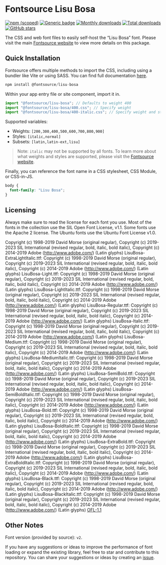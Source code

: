 # Fontsource Lisu Bosa

[![npm (scoped)](https://img.shields.io/npm/v/@fontsource/lisu-bosa?color=brightgreen)](https://www.npmjs.com/package/@fontsource/lisu-bosa) [![Generic badge](https://img.shields.io/badge/fontsource-passing-brightgreen)](https://github.com/fontsource/fontsource) [![Monthly downloads](https://badgen.net/npm/dm/@fontsource/lisu-bosa)](https://github.com/fontsource/fontsource) [![Total downloads](https://badgen.net/npm/dt/@fontsource/lisu-bosa)](https://github.com/fontsource/fontsource) [![GitHub stars](https://img.shields.io/github/stars/fontsource/fontsource.svg?style=social&label=Star)](https://github.com/fontsource/fontsource/stargazers)

The CSS and web font files to easily self-host the “Lisu Bosa” font. Please visit the main [Fontsource website](https://fontsource.org/fonts/lisu-bosa) to view more details on this package.

## Quick Installation

Fontsource offers multiple methods to import the CSS, including using a bundler like Vite or using SASS. You can find full documentation [here](https://fontsource.org/docs/getting-started/introduction).

```javascript
npm install @fontsource/lisu-bosa
```

Within your app entry file or site component, import it in.

```javascript
import "@fontsource/lisu-bosa"; // Defaults to weight 400
import "@fontsource/lisu-bosa/400.css"; // Specify weight
import "@fontsource/lisu-bosa/400-italic.css"; // Specify weight and style
```

Supported variables:
- Weights: `[200,300,400,500,600,700,800,900]`
- Styles: `[italic,normal]`
- Subsets: `[latin,latin-ext,lisu]`

> Note: `italic` may not be supported by all fonts. To learn more about what weights and styles are supported, please visit the [Fontsource website](https://fontsource.org/fonts/lisu-bosa).

Finally, you can reference the font name in a CSS stylesheet, CSS Module, or CSS-in-JS.

```css
body {
  font-family: "Lisu Bosa";
}
```

## Licensing
Always make sure to read the license for each font you use. Most of the fonts in the collection use the SIL Open Font License, v1.1. Some fonts use the Apache 2 license. The Ubuntu fonts use the Ubuntu Font License v1.0.

Copyright (c) 1998-2019 David Morse (original regular), Copyright (c) 2019-2023 SIL International (revised regular, bold, italic, bold italic), Copyright (c) 2014-2019 Adobe (http://www.adobe.com/) (Latin glyphs) LisuBosa-ExtraLightItalic.ttf: Copyright (c) 1998-2019 David Morse (original regular), Copyright (c) 2019-2023 SIL International (revised regular, bold, italic, bold italic), Copyright (c) 2014-2019 Adobe (http://www.adobe.com/) (Latin glyphs) LisuBosa-Light.ttf: Copyright (c) 1998-2019 David Morse (original regular), Copyright (c) 2019-2023 SIL International (revised regular, bold, italic, bold italic), Copyright (c) 2014-2019 Adobe (http://www.adobe.com/) (Latin glyphs) LisuBosa-LightItalic.ttf: Copyright (c) 1998-2019 David Morse (original regular), Copyright (c) 2019-2023 SIL International (revised regular, bold, italic, bold italic), Copyright (c) 2014-2019 Adobe (http://www.adobe.com/) (Latin glyphs) LisuBosa-Regular.ttf: Copyright (c) 1998-2019 David Morse (original regular), Copyright (c) 2019-2023 SIL International (revised regular, bold, italic, bold italic), Copyright (c) 2014-2019 Adobe (http://www.adobe.com/) (Latin glyphs) LisuBosa-Italic.ttf: Copyright (c) 1998-2019 David Morse (original regular), Copyright (c) 2019-2023 SIL International (revised regular, bold, italic, bold italic), Copyright (c) 2014-2019 Adobe (http://www.adobe.com/) (Latin glyphs) LisuBosa-Medium.ttf: Copyright (c) 1998-2019 David Morse (original regular), Copyright (c) 2019-2023 SIL International (revised regular, bold, italic, bold italic), Copyright (c) 2014-2019 Adobe (http://www.adobe.com/) (Latin glyphs) LisuBosa-MediumItalic.ttf: Copyright (c) 1998-2019 David Morse (original regular), Copyright (c) 2019-2023 SIL International (revised regular, bold, italic, bold italic), Copyright (c) 2014-2019 Adobe (http://www.adobe.com/) (Latin glyphs) LisuBosa-SemiBold.ttf: Copyright (c) 1998-2019 David Morse (original regular), Copyright (c) 2019-2023 SIL International (revised regular, bold, italic, bold italic), Copyright (c) 2014-2019 Adobe (http://www.adobe.com/) (Latin glyphs) LisuBosa-SemiBoldItalic.ttf: Copyright (c) 1998-2019 David Morse (original regular), Copyright (c) 2019-2023 SIL International (revised regular, bold, italic, bold italic), Copyright (c) 2014-2019 Adobe (http://www.adobe.com/) (Latin glyphs) LisuBosa-Bold.ttf: Copyright (c) 1998-2019 David Morse (original regular), Copyright (c) 2019-2023 SIL International (revised regular, bold, italic, bold italic), Copyright (c) 2014-2019 Adobe (http://www.adobe.com/) (Latin glyphs) LisuBosa-BoldItalic.ttf: Copyright (c) 1998-2019 David Morse (original regular), Copyright (c) 2019-2023 SIL International (revised regular, bold, italic, bold italic), Copyright (c) 2014-2019 Adobe (http://www.adobe.com/) (Latin glyphs) LisuBosa-ExtraBold.ttf: Copyright (c) 1998-2019 David Morse (original regular), Copyright (c) 2019-2023 SIL International (revised regular, bold, italic, bold italic), Copyright (c) 2014-2019 Adobe (http://www.adobe.com/) (Latin glyphs) LisuBosa-ExtraBoldItalic.ttf: Copyright (c) 1998-2019 David Morse (original regular), Copyright (c) 2019-2023 SIL International (revised regular, bold, italic, bold italic), Copyright (c) 2014-2019 Adobe (http://www.adobe.com/) (Latin glyphs) LisuBosa-Black.ttf: Copyright (c) 1998-2019 David Morse (original regular), Copyright (c) 2019-2023 SIL International (revised regular, bold, italic, bold italic), Copyright (c) 2014-2019 Adobe (http://www.adobe.com/) (Latin glyphs) LisuBosa-BlackItalic.ttf: Copyright (c) 1998-2019 David Morse (original regular), Copyright (c) 2019-2023 SIL International (revised regular, bold, italic, bold italic), Copyright (c) 2014-2019 Adobe (http://www.adobe.com/) (Latin glyphs)
[OFL-1.1](https://openfontlicense.org)

## Other Notes
Font version (provided by source): `v2`.

If you have any suggestions or ideas to improve the performance of font loading or expand the existing library, feel free to star and contribute to this repository. You can share your suggestions or ideas by creating an [issue](https://github.com/fontsource/fontsource/issues).